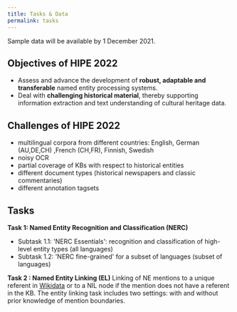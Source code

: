 ```yaml
---
title: Tasks & Data
permalink: tasks
---
```

Sample data will be available by 1 December 2021.


## Objectives of HIPE 2022
  - Assess and advance the development of **robust, adaptable and transferable** named entity processing systems.  
 - Deal with **challenging historical material**, thereby supporting information extraction and text understanding of cultural heritage data.

## Challenges of HIPE 2022
  - multilingual corpora from different countries: English, German (AU,DE,CH) ,French (CH,FR), Finnish, Swedish
  - noisy OCR
  - partial coverage of KBs with respect to historical entities
  - different document types (historical newspapers and classic commentaries)
  - different annotation tagsets 

## Tasks
**Task 1: Named Entity Recognition and Classification (NERC)**
  - Subtask 1.1: 'NERC Essentials': recognition and classification of high-level entity types (all languages) 
  - Subtask 1.2: 'NERC fine-grained' for a subset of languages (subset of languages) 

**Task 2 : Named Entity Linking (EL)**
Linking of NE mentions to a unique referent in [Wikidata](https://www.wikidata.org/wiki/Wikidata:Main_Page) or to a NIL node    if the mention does not have a referent in the KB. The entity linking task includes two settings: with and without prior knowledge of mention boundaries.

<!-- 

- *Subtask 1.1 - NERC Coarse-grained*: this task includes the recognition and classification of entity mentions according to coarse-grained types (Person, Location, Organisation and Product).
- *Subtask 1.2 - NERC Fine-grained*: this task includes the recognition and classification of entity mentions according to fine-grained types (cf. column 2 in Table 2), plus the detection and classification of nested entities of depth 1, as well as entity mention components.

**Task 2 : Named Entity Linking (EL)**

This task includes the linking of named entity mentions to a unique referent in a knowledge base (KB) or to a NIL node if the mention does not have a referent in the KB. The chosen KB is [Wikidata](https://wikidata.org). 


The entity linking task includes two settings: with and without prior knowledge of mention boundaries. Concretely speaking, the [evaluation period](dates.html) will consist of two consecutive rounds, where a first NEL task without prior information on mentions will be evaluated during round 1 (i.e. task bundles 1 and 2), and a second one with information on mention boundaries (but no type) during the second round (bundle 5).



### Detailed description

For a detailed description of the tasks and instructions relative to participation, download the **[HIPE - Shared Task Participation Guidelines](https://zenodo.org/record/3604238).**



### Task bundles

![](images/pages/bundles.png)
-->
